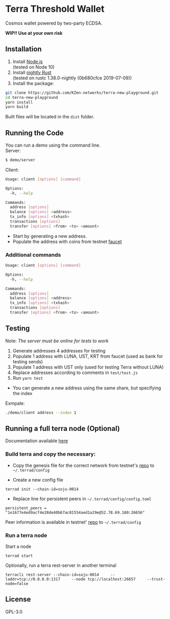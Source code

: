 # Terra Threshold Wallet

Cosmos wallet powered by two-party ECDSA.

**WIP!! Use at your own risk**

## Installation

1. Install [Node.js](https://nodejs.org/en/download/)<br>
   (tested on Node 10)
2. Install [nightly Rust](https://github.com/rust-lang/rustup.rs#installation)<br>
   (tested on rustc 1.38.0-nightly (0b680cfce 2019-07-09))
3. Install the package:

```sh
git clone https://github.com/KZen-networks/terra-new-playground.git
cd terra-new-playground
yarn install
yarn build
```

Built files will be located in the `dist` folder.

## Running the Code

You can run a demo using the command line.  
Server:

```sh
$ demo/server
```

Client:

```sh
Usage: client [options] [command]

Options:
  -h, --help                                                                 output usage information

Commands:
  address [options]
  balance [options] <address>
  tx_info [options] <txhash>
  transactions [options]
  transfer [options] <from> <to> <amount>
```

- Start by generating a new address.
- Populate the address with coins from testnet [faucet](https://faucet.terra.money)

### Additional commands

```sh
Usage: client [options] [command]

Options:
  -h, --help                                                                 output usage information

Commands:
  address [options]
  balance [options] <address>
  tx_info [options] <txhash>
  transactions [options]
  transfer [options] <from> <to> <amount>
```

## Testing

Note: _The server must be online for tests to work_

1. Generate addresses 4 addresses for testing
2. Populate 1 address with LUNA, UST, KRT from faucet (used as bank for testing sends)
3. Populate 1 address with UST only (used for testing Terra without LUNA)
4. Replace addresses according to comments in `test/test.js`
5. Run `yarn test`

- You can generate a new address using the same share, but specifying the index

Exmpale:

```sh
./demo/client address --index 1
```

## Running a full terra node (Optional)

Documentation available [here](https://docs.terra.money/node/installation.html)

### Build terra and copy the necessary:

- Copy the genesis file for the correct network from testnet's [repo](https://github.com/terra-project/testnet) to `~/.terrad/config`

- Create a new config file

```
terrad init --chain-id=soju-0014
```

- Replace line for persistent peers in `~/.terrad/config/config.toml`

```
persistent_peers = "1e1677e4ed9acf4e28de40b67ac01554aed1a29e@52.78.69.160:26656"
```

Peer information is available in testnet' [repo](https://github.com/terra-project/testnet) to `~/.terrad/config`

### Run a terra node

Start a node

```
terrad start
```

Optionally, run a terra rest-server in another terminal

```
terracli rest-server --chain-id=soju-0014     --laddr=tcp://0.0.0.0:1317     --node tcp://localhost:26657     --trust-node=false
```

## License

GPL-3.0
